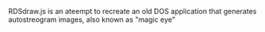 
RDSdraw.js is an ateempt to recreate an old DOS application that generates autostreogram images, also known as "magic eye"